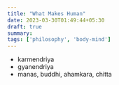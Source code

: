 ```yaml
---
title: "What Makes Human"
date: 2023-03-30T01:49:44+05:30
draft: true
summary:
tags: ['philosophy', 'body-mind']
---
```


- karmendriya
- gyanendriya
- manas, buddhi, ahamkara, chitta

